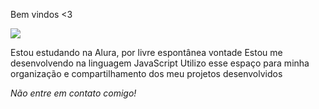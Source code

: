 Bem vindos <3

![](https://media1.tenor.com/m/1V2GDYxIIMkAAAAC/america-ya.gif)

Estou estudando na Alura, por livre espontânea vontade 
Estou me desenvolvendo na linguagem JavaScript
Utilizo esse espaço para minha organização e compartilhamento dos meu projetos desenvolvidos

*Não entre em contato comigo!*
